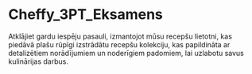 # Cheffy_3PT_Eksamens
Atklājiet gardu iespēju pasauli, izmantojot mūsu recepšu lietotni, kas piedāvā plašu rūpīgi izstrādātu recepšu kolekciju, kas papildināta ar detalizētiem norādījumiem un noderīgiem padomiem, lai uzlabotu savus kulinārijas darbus.
